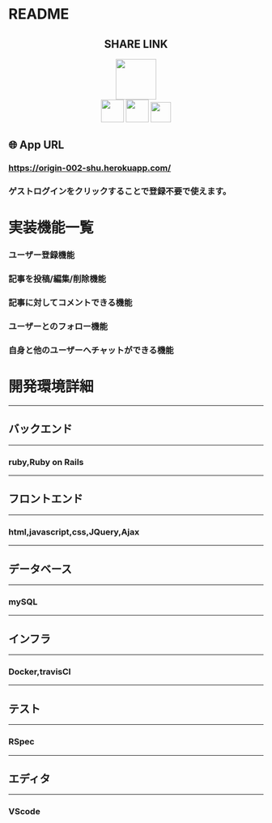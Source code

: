 # README

<h2 align="center">SHARE LINK</h2>

<p align="center">
  <a href="rails公式サイトURL"><img src="https://rubyonrails.org/.png" width="80px;" /></a>
  <br>
  <a href="heroku公式サイトURL"><img src="https://jp.heroku.com/.png" height="45px;" /></a>
  <a href="docker公式サイトURL"><img src="https://www.docker.com/.png" height="45px;" /></a>
  <a href="travisCI公式サイトURL"><img src="https://travis-ci.com/.png" height="40px;" /></a>
</p>

## 🌐 App URL

### **https://origin-002-shu.herokuapp.com/**
### ゲストログインをクリックすることで登録不要で使えます。  

# 実装機能一覧

###  ユーザー登録機能
###  記事を投稿/編集/削除機能
###  記事に対してコメントできる機能
###  ユーザーとのフォロー機能
###  自身と他のユーザーへチャットができる機能

# 開発環境詳細
-----------------------------------------------------------------
## バックエンド
-----------------------------------------------------------------
### ruby,Ruby on Rails
-----------------------------------------------------------------
## フロントエンド
-----------------------------------------------------------------
### html,javascript,css,JQuery,Ajax
-----------------------------------------------------------------
## データベース
-----------------------------------------------------------------
### mySQL
-----------------------------------------------------------------
## インフラ
-----------------------------------------------------------------
### Docker,travisCI
-----------------------------------------------------------------
## テスト
-----------------------------------------------------------------
### RSpec
-----------------------------------------------------------------
## エディタ
-----------------------------------------------------------------
### VScode
